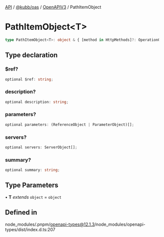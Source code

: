 [API](../../../../../packages.md) / [@kubb/oas](../../../index.md) / [OpenAPIV3](../index.md) / PathItemObject

# PathItemObject\<T\>

```ts
type PathItemObject<T>: object & { [method in HttpMethods]?: OperationObject<T> };
```

## Type declaration

### $ref?

```ts
optional $ref: string;
```

### description?

```ts
optional description: string;
```

### parameters?

```ts
optional parameters: (ReferenceObject | ParameterObject)[];
```

### servers?

```ts
optional servers: ServerObject[];
```

### summary?

```ts
optional summary: string;
```

## Type Parameters

• **T** *extends* `object` = `object`

## Defined in

node\_modules/.pnpm/openapi-types@12.1.3/node\_modules/openapi-types/dist/index.d.ts:207
